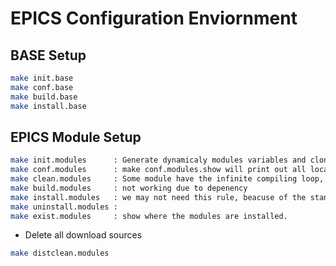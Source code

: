# EPICS Configuration Enviornment

## BASE Setup

```bash
make init.base
make conf.base
make build.base
make install.base
```

## EPICS Module Setup

```bash
make init.modules      : Generate dynamicaly modules variables and clone all
make conf.modules      : make conf.modules.show will print out all local configuraiton files.
make clean.modules     : Some module have the infinite compiling loop, so we have to clean up exist things within git repositories.
make build.modules     : not working due to depenency
make install.modules   : we may not need this rule, beacuse of the standard EPICS buidling system default could be build and install
make uninstall.modules :
make exist.modules     : show where the modules are installed.
```

* Delete all download sources

```bash
make distclean.modules
```
